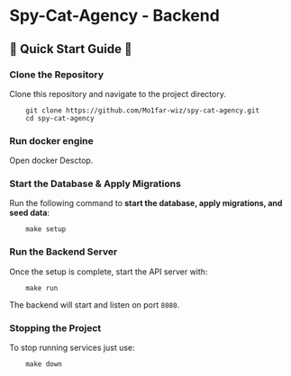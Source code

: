 # Spy-Cat-Agency - Backend


## 🚀 Quick Start Guide  🚀


### Clone the Repository

Clone this repository and navigate to the project directory.
```
    git clone https://github.com/Mo1far-wiz/spy-cat-agency.git
    cd spy-cat-agency
```
### Run docker engine

Open docker Desctop.

### Start the Database & Apply Migrations

Run the following command to **start the database, apply migrations, and seed data**:
```
    make setup
```

### Run the Backend Server

Once the setup is complete, start the API server with:
```
    make run
```
The backend will start and listen on port `8080`.

### Stopping the Project

To stop running services just use:
```
    make down
```